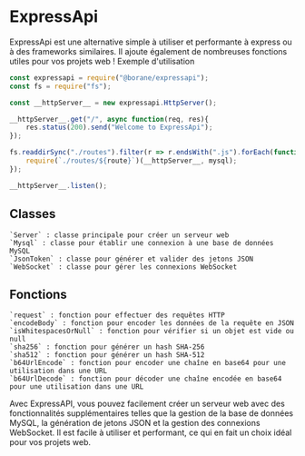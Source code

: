 # ExpressApi

ExpressApi est une alternative simple à utiliser et performante à express ou à des frameworks similaires. Il ajoute également de nombreuses fonctions utiles pour vos projets web !
Exemple d'utilisation

```js
const expressapi = require("@borane/expressapi");
const fs = require("fs");

const __httpServer__ = new expressapi.HttpServer();

__httpServer__.get("/", async function(req, res){
    res.status(200).send("Welcome to ExpressApi");
});

fs.readdirSync("./routes").filter(r => r.endsWith(".js").forEach(function(route){
    require(`./routes/${route}`)(__httpServer__, mysql);
});

__httpServer__.listen();
```

## Classes

    `Server` : classe principale pour créer un serveur web
    `Mysql` : classe pour établir une connexion à une base de données MySQL
    `JsonToken` : classe pour générer et valider des jetons JSON
    `WebSocket` : classe pour gérer les connexions WebSocket

## Fonctions

    `request` : fonction pour effectuer des requêtes HTTP
    `encodeBody` : fonction pour encoder les données de la requête en JSON
    `isWhitespacesOrNull` : fonction pour vérifier si un objet est vide ou null
    `sha256` : fonction pour générer un hash SHA-256
    `sha512` : fonction pour générer un hash SHA-512
    `b64UrlEncode` : fonction pour encoder une chaîne en base64 pour une utilisation dans une URL
    `b64UrlDecode` : fonction pour décoder une chaîne encodée en base64 pour une utilisation dans une URL

Avec ExpressAPI, vous pouvez facilement créer un serveur web avec des fonctionnalités supplémentaires telles que la gestion de la base de données MySQL, la génération de jetons JSON et la gestion des connexions WebSocket. Il est facile à utiliser et performant, ce qui en fait un choix idéal pour vos projets web.
